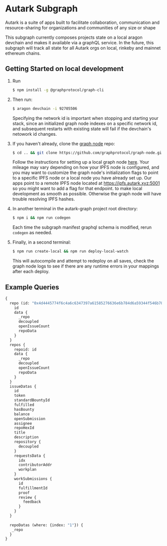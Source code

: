 # Autark Subgraph
Autark is a suite of apps built to facilitate collaboration, communication and resource-sharing for organizations and communities of any size or shape

This subgraph currently composes projects state on a local aragon devchain and makes it available via a graphQL service. In the future, this subgraph will track all state for all Autark orgs on local, rinkeby and mainnet ethereum chains. 

## Getting Started on local development
1. Run 
    ```bash
    $ npm install -g @graphprotocol/graph-cli
    ```

2. Then run: 
    ```bash
    $ aragon devchain -i 92705506
    ```
    Specifying the network id is important when stopping and starting your stack, since an initialized graph node indexes on a specific network id, and subsequent restarts with existing state will fail if the devchain's netowork id changes.

3. If you haven't already, clone the [graph node](https://github.com/graphprotocol/graph-node) repo:
    ```bash
    $ cd .. && git clone https://github.com/graphprotocol/graph-node.git
    ```
    Follow the instructions for setting up a local graph node [here](https://thegraph.com/docs/quick-start#local-development). Your mileage may vary depending on how your IPFS node is configured, and you may want to customize the graph node's initialization flags to point to a specific IPFS node or a local node you have already set up. Our apps point to a remote IPFS node located at https://ipfs.autark.xyz:5001 so you might want to add a flag for that endpoint. to make local development as smooth as possible. Otherwise the graph node will have trouble resolving IPFS hashes.

4. In another terminal in the autark-graph project root directory: 
    ```bash
    $ npm i && npm run codegen
    ```
    Each time the subgraph manifest graphql schema is modified, rerun `codegen` as needed.
5. Finally, in a second terminal:
    ```bash
    $ npm run create-local && npm run deploy-local-watch
    ```
    This will autocompile and attempt to redeploy on all saves, check the graph node logs to see if there are any runtime errors in your mappings after each deploy.

## Example Queries
```graphql
{
  repo (id: "0x4d4445774f6c4a6c6347397a61585276636e6b784d6a59344f546b784e444d3d") {
    id
    data {
      _repo
      decoupled
      openIssueCount
      repoData
    }
  }
  repos {
    repoid: id
    data {
      _repo
      decoupled
      openIssueCount
      repoData
    }
  }
  issueDatas {
    id
    token
    standardBountyId
    fulfilled
    hasBounty
    balance
    openSubmission
    assignee
    repoHexId
    title
    description
    repository {
      decoupled
    }
    requestsData {
      idx
      contributorAddr
      workplan
    }
    workSubmissions {
      id
      fulfillmentId
      proof
      review {
        feedback
      }
    }
  }
  
  repoDatas (where: {index: "1"}) {
   _repo 
  }
}
```
